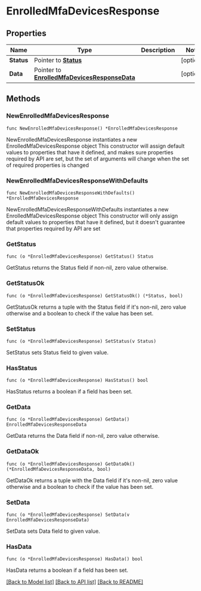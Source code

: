 # EnrolledMfaDevicesResponse

## Properties

Name | Type | Description | Notes
------------ | ------------- | ------------- | -------------
**Status** | Pointer to [**Status**](Status.md) |  | [optional] 
**Data** | Pointer to [**EnrolledMfaDevicesResponseData**](EnrolledMfaDevicesResponse_data.md) |  | [optional] 

## Methods

### NewEnrolledMfaDevicesResponse

`func NewEnrolledMfaDevicesResponse() *EnrolledMfaDevicesResponse`

NewEnrolledMfaDevicesResponse instantiates a new EnrolledMfaDevicesResponse object
This constructor will assign default values to properties that have it defined,
and makes sure properties required by API are set, but the set of arguments
will change when the set of required properties is changed

### NewEnrolledMfaDevicesResponseWithDefaults

`func NewEnrolledMfaDevicesResponseWithDefaults() *EnrolledMfaDevicesResponse`

NewEnrolledMfaDevicesResponseWithDefaults instantiates a new EnrolledMfaDevicesResponse object
This constructor will only assign default values to properties that have it defined,
but it doesn't guarantee that properties required by API are set

### GetStatus

`func (o *EnrolledMfaDevicesResponse) GetStatus() Status`

GetStatus returns the Status field if non-nil, zero value otherwise.

### GetStatusOk

`func (o *EnrolledMfaDevicesResponse) GetStatusOk() (*Status, bool)`

GetStatusOk returns a tuple with the Status field if it's non-nil, zero value otherwise
and a boolean to check if the value has been set.

### SetStatus

`func (o *EnrolledMfaDevicesResponse) SetStatus(v Status)`

SetStatus sets Status field to given value.

### HasStatus

`func (o *EnrolledMfaDevicesResponse) HasStatus() bool`

HasStatus returns a boolean if a field has been set.

### GetData

`func (o *EnrolledMfaDevicesResponse) GetData() EnrolledMfaDevicesResponseData`

GetData returns the Data field if non-nil, zero value otherwise.

### GetDataOk

`func (o *EnrolledMfaDevicesResponse) GetDataOk() (*EnrolledMfaDevicesResponseData, bool)`

GetDataOk returns a tuple with the Data field if it's non-nil, zero value otherwise
and a boolean to check if the value has been set.

### SetData

`func (o *EnrolledMfaDevicesResponse) SetData(v EnrolledMfaDevicesResponseData)`

SetData sets Data field to given value.

### HasData

`func (o *EnrolledMfaDevicesResponse) HasData() bool`

HasData returns a boolean if a field has been set.


[[Back to Model list]](../README.md#documentation-for-models) [[Back to API list]](../README.md#documentation-for-api-endpoints) [[Back to README]](../README.md)


